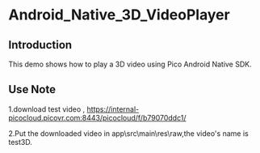 # Android_Native_3D_VideoPlayer

## Introduction
This demo shows how to play a 3D video using Pico Android Native SDK.

## Use Note
1.download test video , https://internal-picocloud.picovr.com:8443/picocloud/f/b79070ddc1/

2.Put the downloaded video in app\src\main\res\raw,the video's name is test3D.
